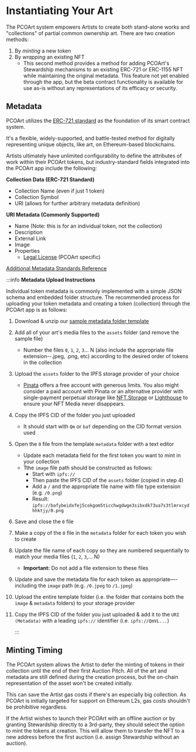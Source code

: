 # Instantiating Your Art

The PCOArt system empowers Artists to create both stand-alone works and "collections" of partial common ownership art. There are two creation methods:

1. By _minting_ a new token&#x20;
2. By _wrapping_ an existing NFT
   - This second method provides a method for adding PCOArt's Stewardship mechanisms to an existing ERC-721 or ERC-1155 NFT while maintaining the original metadata. This feature not yet enabled through the app, but the beta contract functionality is available for use as-is without any representations of its efficacy or security. 

## Metadata

PCOArt utilizes the [ERC-721 standard](https://ethereum.org/en/developers/docs/standards/tokens/erc-721/) as the foundation of its smart contract system.

It's a flexible, widely-supported, and battle-tested method for digitally representing unique objects, like art, on Ethereum-based blockchains.

Artists ultimately have unlimited configurability to define the attributes of work within their PCOArt tokens, but industry-standard fields integrated into the PCOArt app include the following: &#x20;

**Collection Data (ERC-721 Standard)**

- Collection Name (even if just 1 token)
- Collection Symbol
- URI (allows for further arbitrary metadata definition)

**URI Metadata (Commonly Supported)**

- Name (Note: this is for an individual token, not the collection)
- Description
- External Link
- Image
- Properties
  - [Legal License](legal-license) (PCOArt specific)

[Additional Metadata Standards Reference](https://docs.opensea.io/docs/metadata-standards)

:::info
**Metadata Upload Instructions**

Individual token metadata is commonly implemented with a simple JSON schema and embedded folder structure. The recommended process for uploading your token metadata and creating a token (collection) through the PCOArt app is as follows:

1. Download & unzip our [sample metadata folder template](https://nftstorage.link/ipfs/bafybeidxfej5cokgom5ticchwgdwge3sibxdk73ua7s3tlmrxcydhhktjy?filename=metadata.zip)
2. Add all of your art's media files to the `assets` folder (and remove the sample file)
   - Number the files `0`, `1`, `2`, `3`... N (also include the appropriate file extension--.jpeg, .png, etc) according to the desired order of tokens in the collection
3. Upload the `assets` folder to the IPFS storage provider of your choice
   - [Pinata](https://pinata.cloud/) offers a free account with generous limits. You also might consider a paid account with Pinata or an alternative provider with single-payment perpetual storage like [NFT.Storage](https://nft.storage/) or [Lighthouse](https://www.lighthouse.storage/) to ensure your NFT Media never disappears.
4. Copy the IPFS CID of the folder you just uploaded
   - It should start with `Qm` or `baf` depending on the CID format version used
5. Open the `0` file from the template `metadata` folder with a text editor
   - Update each metadata field for the first token you want to mint in your collection
   - Tthe `image` file path should be constructed as follows:
     - Start with `ipfs://`
     - Then paste the IPFS CID of the `assets` folder (copied in step 4)
     - Add a `/` and the appropriate file name with file type extension (e.g. `/0.png`)
     - Result: `ipfs://bafybeidxfej5cokgom5ticchwgdwge3sibxdk73ua7s3tlmrxcydhhktjy/0.png`
6. Save and close the `0` file
7. Make a copy of the `0` file in the `metadata` folder for each token you wish to create
8. Update the file name of each copy so they are numbered sequentially to match your media files (`1`, `2`, `3`,... N)
   - **Important:** Do not add a file extension to these files
9.  Update and save the metadata file for each token as appropriate—-including the `image` path (e.g. `/0.jpeg` to `/1.jpeg`)
10. Upload the entire template folder (i.e. the folder that contains both the `image` & `metadata` folders) to your storage provider
11. Copy the IPFS CID of the folder you just uploaded & add it to the `URI (Metadata)` with a leading `ipfs://` identifier (i.e. `ipfs://QmVL...`)

    :::

## Minting Timing

The PCOArt system allows the Artist to defer the minting of tokens in their collection until the end of their first Auction Pitch. All of the art and metadata are still defined during the creation process, but the on-chain representation of the asset won't be created initially.&#x20;

This can save the Artist gas costs if there's an especially big collection. As PCOArt is initially targeted for support on Ethereum L2s, gas costs shouldn't be prohibitive regardless.&#x20;

If the Artist wishes to launch their PCOArt with an offline auction or by granting Stewardship directly to a 3rd-party, they should select the option to mint the tokens at creation. This will allow them to transfer the NFT to a new address before the first auction (i.e. assign Stewardship without an auction).
